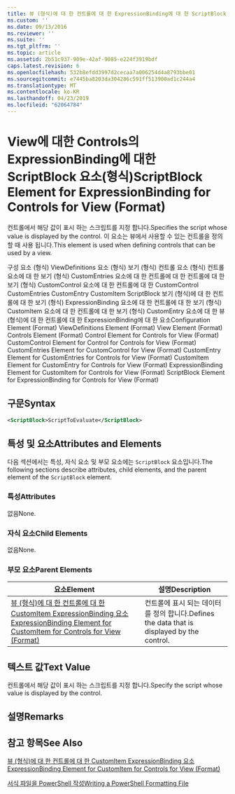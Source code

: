 ```yaml
---
title: 뷰 (형식)에 대 한 컨트롤에 대 한 ExpressionBinding에 대 한 ScriptBlock 요소 | Microsoft Docs
ms.custom: ''
ms.date: 09/13/2016
ms.reviewer: ''
ms.suite: ''
ms.tgt_pltfrm: ''
ms.topic: article
ms.assetid: 2b51c937-909e-42af-9085-e224f3919bdf
caps.latest.revision: 6
ms.openlocfilehash: 532b8efdd3997d2cecaa7a006254d4a8793bbe01
ms.sourcegitcommit: e7445ba8203da304286c591ff513900ad1c244a4
ms.translationtype: MT
ms.contentlocale: ko-KR
ms.lasthandoff: 04/23/2019
ms.locfileid: "62064784"
---
```

# <a name="scriptblock-element-for-expressionbinding-for-controls-for-view-format"></a><span data-ttu-id="e8c64-102">View에 대한 Controls의 ExpressionBinding에 대한 ScriptBlock 요소(형식)</span><span class="sxs-lookup"><span data-stu-id="e8c64-102">ScriptBlock Element for ExpressionBinding for Controls for View (Format)</span></span>

<span data-ttu-id="e8c64-103">컨트롤에서 해당 값이 표시 하는 스크립트를 지정 합니다.</span><span class="sxs-lookup"><span data-stu-id="e8c64-103">Specifies the script whose value is displayed by the control.</span></span> <span data-ttu-id="e8c64-104">이 요소는 뷰에서 사용할 수 있는 컨트롤을 정의할 때 사용 됩니다.</span><span class="sxs-lookup"><span data-stu-id="e8c64-104">This element is used when defining controls that can be used by a view.</span></span>

<span data-ttu-id="e8c64-105">구성 요소 (형식) ViewDefinitions 요소 (형식) 보기 (형식) 컨트롤 요소 (형식) 컨트롤 요소에 대 한 보기 (형식) CustomEntries 요소에 대 한 컨트롤에 대 한 컨트롤에 대 한 보기 (형식) CustomControl 요소에 대 한 컨트롤에 대 한 CustomControl CustomEntries CustomEntry CustomItem ScriptBlock 보기 (형식)에 대 한 컨트롤에 대 한 보기 (형식) ExpressionBinding 요소에 대 한 컨트롤에 대 한 보기 (형식) CustomItem 요소에 대 한 컨트롤에 대 한 보기 (형식) CustomEntry 요소에 대 한 뷰 (형식)에 대 한 컨트롤에 대 한 ExpressionBinding에 대 한 요소</span><span class="sxs-lookup"><span data-stu-id="e8c64-105">Configuration Element (Format) ViewDefinitions Element (Format) View Element (Format) Controls Element (Format) Control Element for Controls for View (Format) CustomControl Element for Control for Controls for View (Format) CustomEntries Element for CustomControl for View (Format) CustomEntry Element for CustomEntries for Controls for View (Format) CustomItem Element for CustomEntry for Controls for View (Format) ExpressionBinding Element for CustomItem for Controls for View (Format) ScriptBlock Element for ExpressionBinding for Controls for View (Format)</span></span>

## <a name="syntax"></a><span data-ttu-id="e8c64-106">구문</span><span class="sxs-lookup"><span data-stu-id="e8c64-106">Syntax</span></span>

```xml
<ScriptBlock>ScriptToEvaluate</ScriptBlock>
```

## <a name="attributes-and-elements"></a><span data-ttu-id="e8c64-107">특성 및 요소</span><span class="sxs-lookup"><span data-stu-id="e8c64-107">Attributes and Elements</span></span>

<span data-ttu-id="e8c64-108">다음 섹션에서는 특성, 자식 요소 및 부모 요소에는 `ScriptBlock` 요소입니다.</span><span class="sxs-lookup"><span data-stu-id="e8c64-108">The following sections describe attributes, child elements, and the parent element of the `ScriptBlock` element.</span></span>

### <a name="attributes"></a><span data-ttu-id="e8c64-109">특성</span><span class="sxs-lookup"><span data-stu-id="e8c64-109">Attributes</span></span>

<span data-ttu-id="e8c64-110">없음</span><span class="sxs-lookup"><span data-stu-id="e8c64-110">None.</span></span>

### <a name="child-elements"></a><span data-ttu-id="e8c64-111">자식 요소</span><span class="sxs-lookup"><span data-stu-id="e8c64-111">Child Elements</span></span>

<span data-ttu-id="e8c64-112">없음</span><span class="sxs-lookup"><span data-stu-id="e8c64-112">None.</span></span>

### <a name="parent-elements"></a><span data-ttu-id="e8c64-113">부모 요소</span><span class="sxs-lookup"><span data-stu-id="e8c64-113">Parent Elements</span></span>

|<span data-ttu-id="e8c64-114">요소</span><span class="sxs-lookup"><span data-stu-id="e8c64-114">Element</span></span>|<span data-ttu-id="e8c64-115">설명</span><span class="sxs-lookup"><span data-stu-id="e8c64-115">Description</span></span>|
|-------------|-----------------|
|[<span data-ttu-id="e8c64-116">뷰 (형식)에 대 한 컨트롤에 대 한 CustomItem ExpressionBinding 요소</span><span class="sxs-lookup"><span data-stu-id="e8c64-116">ExpressionBinding Element for CustomItem for Controls for View (Format)</span></span>](./expressionbinding-element-for-customitem-for-controls-for-view-format.md)|<span data-ttu-id="e8c64-117">컨트롤에 표시 되는 데이터를 정의 합니다.</span><span class="sxs-lookup"><span data-stu-id="e8c64-117">Defines the data that is displayed by the control.</span></span>|

## <a name="text-value"></a><span data-ttu-id="e8c64-118">텍스트 값</span><span class="sxs-lookup"><span data-stu-id="e8c64-118">Text Value</span></span>

<span data-ttu-id="e8c64-119">컨트롤에서 해당 값이 표시 하는 스크립트를 지정 합니다.</span><span class="sxs-lookup"><span data-stu-id="e8c64-119">Specify the script whose value is displayed by the control.</span></span>

## <a name="remarks"></a><span data-ttu-id="e8c64-120">설명</span><span class="sxs-lookup"><span data-stu-id="e8c64-120">Remarks</span></span>

## <a name="see-also"></a><span data-ttu-id="e8c64-121">참고 항목</span><span class="sxs-lookup"><span data-stu-id="e8c64-121">See Also</span></span>

[<span data-ttu-id="e8c64-122">뷰 (형식)에 대 한 컨트롤에 대 한 CustomItem ExpressionBinding 요소</span><span class="sxs-lookup"><span data-stu-id="e8c64-122">ExpressionBinding Element for CustomItem for Controls for View (Format)</span></span>](./expressionbinding-element-for-customitem-for-controls-for-view-format.md)

[<span data-ttu-id="e8c64-123">서식 파일을 PowerShell 작성</span><span class="sxs-lookup"><span data-stu-id="e8c64-123">Writing a PowerShell Formatting File</span></span>](./writing-a-powershell-formatting-file.md)

